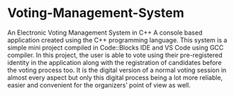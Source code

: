 # Voting-Management-System
An Electronic Voting Management System in C++
A console based application created using the C++ programming language. This system is a simple mini project compiled in Code::Blocks 
IDE and VS Code using GCC compiler. In this project, the user is able to vote using their pre-registered identity in the application
along with the registration of candidates before the voting process too. It is the digital version of a normal voting session in almost 
every aspect but only this digital process being a lot more reliable, easier and convenient for the organizers’ point of view as well.
